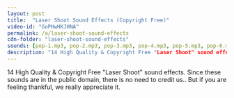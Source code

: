 ```yaml
---
layout: post
title:  "Laser Shoot Sound Effects (Copyright Free)"
video-id: "GoPHwHKJHNA"
permalink: /a/laser-shoot-sound-effects
cdn-folder: "laser-shoot-sound-effects"
sounds: [pop-1.mp3, pop-2.mp3, pop-3.mp3, pop-4.mp3, pop-5.mp3, pop-6.mp3, pop-7.mp3]
description: "14 High Quality & Copyright Free "Laser Shoot" sound effects. Since these sounds are in the public domain, there is no need to credit us.. But if you are feeling thankful, we really appreciate it."
---
```


14 High Quality & Copyright Free "Laser Shoot" sound effects. Since these sounds are in the public domain, there is no need to credit us.. But if you are feeling thankful, we really appreciate it.
